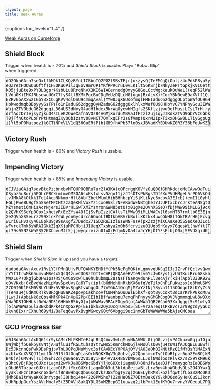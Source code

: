 ```yaml
---
layout: page
title: Weak Auras
---
```

{::options toc_levels="1..4" /}

[Weak Auras on Curseforge](https://www.curseforge.com/wow/addons/weakauras-2)

## Shield Block

Trigger when health is < 70% and _Shield Block_ is usable. Plays "Robot Blip" when triggered.

<textarea class="wa-textarea" cols="80" rows="10" readonly="true">
dOZOkaGAra7seOxtfAMOk1CLKQzRYnLICBboTQ2PG2lSBsTFjr)ukzysQ(TeFMOgQiObljz4uPdkP8yu5yeQZrezHOQwQuQftfTCHEOKu6PilJqEov9mrOPIYKfPPRCruL0vLKIlt56KSrjbFNkyZePTtGpkjKVIQettkO5jjuBte9xPYOLQgpr4KsbULuORrqNhvX3KI6WIACernedgOmyyG8GeLGctWgckaukOuWaL((eqP52lWaLVdu0K)IMXJRbsowuUGYC7fyS4llBXMkPgcBuCDqMeUzDQLcNG(uqu)BxALvX)kCocYBN0ewE9aXVfJ1QjEZRvGbAXxw2IGbY3xCOLgKVV4qlDnU9cmmqAval(YYw0JqXGUsofmqlFMEIaduG62dgggOLptpWafOU9GHHbkwodmqbQBpyyyGsFPsFo1nEaduG62dgggOyMZaduG62dgggOxlhlkxWafOU9GHHbYvG7YNPhyGcu3EWWWajnZTVObduG62dgggiL364US3dNyyG4adHIbdex5krWqOyewhHIqfs2SKflzjjwu9efMusjLCsiTrHjrydrfAozDrIejsyZjkuO4KILeK2OWeXafn5VOz84AGMjXurduMBVaJfFzzl2uj1qyJIRdkZTVO9GbYVCCGbkT0jFfhGtqPLoFrPtHtmmqZKyQObIzsmv08vNCT7QXTxqEFr3sGfVmp(QxrM2IpxTixxDHGw8LLTiyGgpUgi)Yt5bP0Matpqz1kGCTiNPxVLV1dQ56GuERtP)b(G89fhAPb57lo0sxJBVadKYBDUwKZ0R3Y36bFqUwKZ0R3Y367kUwmVseufds5TUStFj6SPsQb(yGYPP)(IoFDl(YYw0dgcfdgOfFzzlcgOXJRbYV8uEqkTjW0duwTciL36Yo9LOZMkPg4dYey6bQg3(IUYQQgF25zG8kNMatVegnPVeGOeYR8M3GIw(ix7UWCGbI6F7sRSk(xHZrqkV15DT7cZbg4dYRCAcm9iLuPVeG6Q2AeRJy1AZaP8wNs)d8bP0)a5EzESiiVRDxyoWqOiHjfIbsPx8LLTiyG8U2DH5adHIeMuigggOpfe1)2Lwzv8VcNJvwfVnPdKwfWIVSSf9iueO03Nakn3EbgO8DG4k60FFr7bdHIbdexVX5iyyG46ZAzZdgcfdgggggORKtbd0RLJfLlyGcu3EWWWaT8z6bgOa1ThmmmqkV15DT7CuxCqd(G4US3dgi)RLpdeVuRD7g0QnOa1Thmq8sT2TBqR2GpggOyMZaduG62dgggOLptprGbkqD7bdddu6lv6ZPUXdyGcu3EWWWaflNbgOa1ThmmmqExJdmq(xlFgcteuG62dgcte8XWajnZTVObduG62dgggixbUlFMEGbkqD7bdddKYBDCLaN5b(G8U2DoQloOrOiHjfIbsIwsL6THWgfxVogcfbgijAjvQ3gcfxVoOGpglrWhexrN(7lApyiumyG46nohbddexFwlBEWqOyWWWWWaL52lWyXxw2Invsne2O46G4kxjcgcfJW6iueQqYMLSyjljXIQNOWKskPKtcPnkmjcBiQqZjRlsKircBorHcfNuSKG0gfMigOm3(I2dgi)YXbgO0sN8vCaobLw68fLofoXWantIPIgiMjXurZxDY1URg3Eb59fDlbw8Y84REfzAl(C1ICD1fc6tbr9VDPvwf)RW5yLv1(L7hOfFzzlcgOXJRbYV8uEqkTjW0duwTciL36Yo9LOZMkPg4ds5ToL(h4dY3xCOLgKVV4qlDnU9cmqkV15ArotVElFRh8b5ArotVElFRVR4AX8krqvmixlYz61B5B9GAUogOCA6VVOZx3IVSSf9GHqXGbAXxw2IGbA84AG8lpLhKsBcm9aLvRas5TUStFj6SPsQb(GmbMEGQXTVORSQQXNDEgiVYPjW0lHrt6lbikH8kV5nOOLpY1UlmhyGO(3U0kRI)v4CeKYBDEx7UWCGb(G8kNMatpsjv6lbOUQTgX6iwT2mqk9pqUxMhlcs5ToL(h4dY7A3fMdmeksysHyGu6fFzzlcgiVRDxyoWqOiHjfIHHbsRcyXxw2IEekcu67taLMBVadu(oqxjNcgOxlhlkxWafOU9GHHbA5Z0dmqbQBpyyyGuERZ7A35OU4Gg8bXDzVhmq(xlFgiEPw72nOvBqbQBpyG4LATB3GwTbFmmqXYzGbkqD7bddd0YNPNiWafOU9GHHbk9Lk95u34bmqbQBpyyyGIzodmqbQBpyyyGCf4U8z6bgOa1ThmmmqsZC7lAWafOU9GHHbY7ACGbY)A5ZqyIGcu3EWqyIGpggiL364kboZd8b5DT7CuxCqJqrctkedu0K)IMXJRbAMetfnmmqcqO4gksmga
</textarea>

## Victory Rush

Trigger when health is < 80% and _Victory Rush_ is usable.

## Impending Victory

Trigger when health is < 85% and _Impending Victory_ is usable.

<textarea class="wa-textarea" cols="80" rows="10" readonly="true">
dCJViaGAiq7sqvBtqPzcbnxbvMTQUPOOBRu7ur2lA3KA)cOFcrggK0VfzOuQ0GfGHRKdcjoMcCAvwOaTuiQSybz5u8qrj5PGLrP8CH(mLmvOMSOA6sxKsfxLsv5zqu11jzJIsQTsPkBgsTDf6XuPVdHMgeL5rPQ6VkQdtvJMkA8kOtkk1TeL4AqaNNkmorHlt8AbfZbetWtmlHibBHhbcpYiSjKtiNyc5xebvA3EJcb))emI1L0yhlHGLjPwe8U9gfS5SSetMPCHtzzaQeKHlVoxYzicxoHS3lrNFARadWENBtgheIYJ2UPtxcbrcJrkteANSgtOMZYsmeti6mHisAcrNjersJIBVrHLGwTXMZYsmronGWN85etO(x01gXe2QVhXSSeQ)fDjMWw99iMLLGj9cXe2QVhXSSeYp0Opx1xhetyR(EeZYsW4DfIjSvFpIzzjCAltsTiMWw99iMLLWACv)l6smHT67rmllb0E3EjnXe2QVhXSSeurz299XidXYsWLyonGycdrcn6OuoLfBOIkbVBVrbBollXKzkx4uwgGkH8lIGkTBVrHG)FcvgwLriGLHvzKy4GL8pkU9g99sAKgfZ7Dedx271SD2ReIIzl6sWNNF9sA)pxZzzjMiXCAaXeQ5SSedXeQJLqiwFvrckTmk6sWRAIGkkZ(qXKjuMPCHbjiJIUeqXTxshya2x0h6fcrvizu01Ugb9nKayx7GqesWi(hwY)t(Tqi79s05N2kWaS352KXbbvuMJl5)j)wyqcrvizu0fuOrFdjmNvOa4zaJcYHjOIYSsFLbjO0xjSEVdXqiUK)N8BHt2q12GWMblbLUMZYsmetiUK)N8BHt2q12GWMblllHAollXqmH6yjeI1xvKGslJIUe8QMiSeJRORtX)1jHmqacQOmR0xzqcrNjersti6mHisAuC7nkeurzEjgxrxNI)RtgKWsmUIUof)xNZPLy8nziy)eurz2hkMmHYmLlmilHlNq27v4dma7DUnzCeyaiuqxcA1gBollXe5KncFYNtmH6FrxBetyR(EeZYsO(x0LycB13JywwcQOmhxY)HrNquZGemExHycB13JywwcN2YKulIjSvFpIzzjKFOrFUQVoiMWw99iMLLGj9cXe2QVhXSSeq7D7L0etyR(EeZYsynUQ)fDjMWw99iMLLGkkZUPDiFzqcXL8Fy0je1Cc5rgYSLblbJyDjn2XsiuzyvgHLt2iMWqKqJokLt2qfvc7ZysggKGrSUKg7yjeQmSkJqW72BuWMZYsmzMYfoLLbOsi)IiOs72Bui4)NqLHvzecyzyvgjgoyj)JIBVrFVKgPrX8EhXWL9EnBN9kHOy2IUeQ5SSedXeQJLqiwFvrckTmk6sWRAIGkkZ(qXKjuMPCHbjOIYSsFLbjeDMqejnHOZeIiPrXT3OqqfL5LyCfDDk(VozqclX4k66u8FDoNwIX3KHG9tyjgxrxNI)RtczGaSe855xVK2)Z1CwwIjsmNgqmHAollXqmH6yjeI1xvKGslJIUe8QMiOIYSpumzcLzkxyqcYOOlbuC7L0bgG9f9HEHqufsgfDTRrqFdja21oieHemI)HL8)KFleYEVeD(PTcma7DUnzCqqfL54s(FYVfgKqufsgfDbfA03qcZzfkaEgWOGCyck9vcR37qmeurzwPVYGeIl5)j)w4KnuTniSzWsqPR5SSedXeIl5)j)w4KnuTniSzWYYs4YjK9Ef(adWENBtghbgaYDwolbTAJnNLLyICYgHp5ZjMq9VORnIjSvFpIzzju)l6smHT67rmllbJ3viMWw99iMLLGj9cXe2QVhXSSeoTLjPwetyR(EeZYsi)qJ(CvFDqmHT67rmllbvuMJl5)WOtiQzqcRXv9VOlXe2QVhXSSeq7D7L0etyR(EeZYsqfLz30oKVmiH4s(pm6eIAoH8idz2YGLLLWiNgGmBdyjb
</textarea>

## Shield Slam

Trigger when _Shield Slam_ is up (and you have a target).

<textarea class="wa-textarea" cols="80" rows="10" readonly="true">
dadodaGAvjAxuv1RvLYCfPMnQUjvPUTQANKYEHDtY(Pk5NePgMQK(nLgmvvgUKCqIIJjIZrvPfQclvvQwmrYYf1trwMk65umvuMSetx5QsQ4zuvCDQSzIQTtvCAP(QKQAAeHVte9zv6YcJwK8ys1jvLWTKuLRru68skhMWXLuP)QkgjGbQHwIps4RSjGmGo9xw)La0hububmqL28sNsFTNaKqvdunPLl3edAjY(kiH(Apbl33BK92wcOvVKxbj0xBvgWazMipWavSpxUvsCa6YTs(ipl(bOdMehUnRkbKX6ufqVqTilxOhPLPuKwzsx)q8MmUSWK27O0I0K1PkM0VBLYUdEx5V9EbvSpgRtvWbggOL77nYGbA1QcqMjMZaYzINjY3yVh1115OGdqot8iKYyZs5TTe4au4judKm6RTkV8RogHu8aKZepovpCakhcovfCUM4hGOuDWlE5hXfFqot8yQcoxt8dCaYKYkP0kqMuwjLwjJ(ApbiNk8eQbs4MfKPk4CnXpG2Pp(EEIbIBffWanbpu7emqFhFnyyyGMGhQbgOVJVgmmmqLwU8w3XxnWa9D81GHHbkl0dWa9D81GHHbkB5byG(o(AWWWav5PAcEOgyG(o(AWWWa1QB26Qad03Xxdgggi5c91wfyG(o(AWWWWa5ul33BKbdKPk4CnXpG2Pp(EEIbkh32Qy1QcqTUvbs5(SCFVr2aTeqIsPxBvc(ZY99gzdyyG6cikvh8Ix(rCXhuR69yMiVOaTeq6wvPxBvgWGwcyG0tf6Vbggi9uc1nmGbTeWWWWWWa5bAjsCMGbaa
</textarea>

## GCD Progress Bar

<textarea class="wa-textarea" cols="80" rows="10" readonly="true">
d0JRdaGAcLAxKQ61sr9ykAMsrMlPKMTeFJqLBsQ4Auv3wLgMuyNkAVWUL0(jO0pvi)vPACkuxw0qju1Gju0WjWbjf5Oek5ysvNtjAHuflLuIfRGLtLhsQYtrwMs55KmrckMQGjlvMoQlsQ0vju4zuW1fAJQqBLuuBwfTDc5JKcnnQsFwk9DsPgjbvTnL0OPqJNuWjvc3sfCAvDEcYHP0AjOYVjA0JaOh0IkNUtRzQ1fMYQsRlMAExNxzUlwXuXVSQJ11mifOn9913lOlOoqDiasOrNNQKX8qV3gGoLv(yX2QansmcnTyQlObRtpzr6qaZEmBO)kMB4O)A)6MVHv)TL(R9EhJZd(gW0ao6V2VU5By1FBP)AV3X48GVbWG6sLLJolNWdibozRlvkX7sZx9YkM9GksBhcGyBjR8gcGUXc)iagmi2wYkJaOBSWpcGbdYjljcGUXc)iagmOU)88nJfwieaDJf(ramyqoRzIaOBSWpcGbd6RTozuacGUXc)iagmOtRj)YkcGUXc)iagmOOk3nL3bldpGeisaBlzLra0nw4hbWGbdsDLs2O4DYwxQuyaKlBFzniKGeKn6SdwhifBnBwHbqCQbo6sq0vkzJGSfbgTy2q)XG6ELyhRM8lkbzlfqwt(fLb332MoDKDjMh6BaItnWyaKX8BnYyoge)30Hbq14n4(220PWShe7(220HaONZ70EtmBakQY9VkkDQedGyHeKGuSLJkqrvUhRpdpGucYszAVjMnafv5(Z5DAVj8akQYDLGSuM2BcpGI1uuwzq2ilbPmk1EufKYOu7rvnzYVOeuuL7POSYSqcs4buuL72bL0nOJSlHhqPOSYG0yroylcRyQNuw6KAxbd6nL1D13LGAs3JbqFhinQNWa6nLvmas7VJnIzVFdqdwZMBDYyTtpzr6qatV4Ox)TTXgwkodJxf3YTLR48GVbWGKUpRSLFzfKWpslleUrZGMAAFXuZ6QfsxWGeHzV3TEWa
</textarea>

<script type="text/javascript">

window.onload = function() {
    var textareas = document.getElementsByClassName("wa-textarea");

    for (var i = 0; i < textareas.length; i++) {
        btn = document.createElement("button");
        btn.appendChild(document.createTextNode("Copy"));
        var f = function (target, ev) {
            target.focus();
            target.select();
            document.execCommand("copy");
            alert("Weak Aura copied to clipboard.");
        }
        btn.onclick = f.bind({}, textareas[i]);
        btn.setAttribute("style", "vertical-align: top; margin-right: 1rem;");
        textareas[i].parentNode.insertBefore(btn, textareas[i]);
    }
}
</script>
